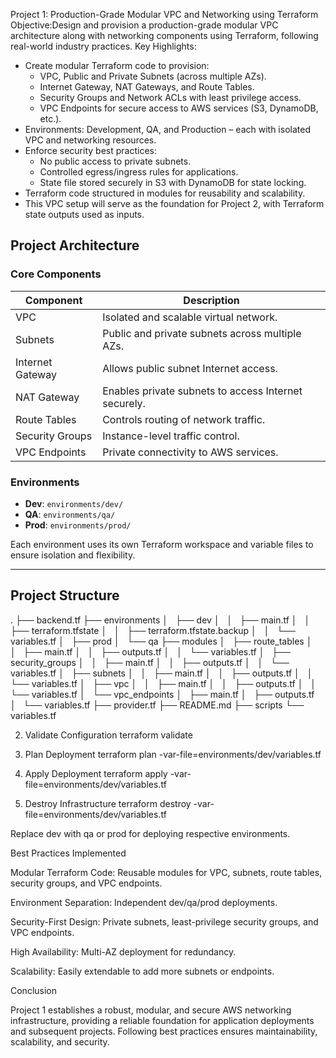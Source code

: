 Project 1: Production-Grade Modular VPC and Networking using Terraform
Objective:Design and provision a production-grade modular VPC architecture along with networking components using Terraform, following real-world industry practices.
Key Highlights:
* Create modular Terraform code to provision:
    * VPC, Public and Private Subnets (across multiple AZs).
    * Internet Gateway, NAT Gateways, and Route Tables.
    * Security Groups and Network ACLs with least privilege access.
    * VPC Endpoints for secure access to AWS services (S3, DynamoDB, etc.).
* Environments: Development, QA, and Production – each with isolated VPC and networking resources.
* Enforce security best practices:
    * No public access to private subnets.
    * Controlled egress/ingress rules for applications.
    * State file stored securely in S3 with DynamoDB for state locking.
* Terraform code structured in modules for reusability and scalability.
* This VPC setup will serve as the foundation for Project 2, with Terraform state outputs used as inputs.


## **Project Architecture**

### **Core Components**
| Component | Description |
|-----------|-------------|
| VPC | Isolated and scalable virtual network. |
| Subnets | Public and private subnets across multiple AZs. |
| Internet Gateway | Allows public subnet Internet access. |
| NAT Gateway | Enables private subnets to access Internet securely. |
| Route Tables | Controls routing of network traffic. |
| Security Groups | Instance-level traffic control. |
| VPC Endpoints | Private connectivity to AWS services. |

### **Environments**
- **Dev**: `environments/dev/`
- **QA**: `environments/qa/`
- **Prod**: `environments/prod/`

Each environment uses its own Terraform workspace and variable files to ensure isolation and flexibility.

---

## **Project Structure**
.
├── backend.tf
├── environments
│   ├── dev
│   │   ├── main.tf
│   │   ├── terraform.tfstate
│   │   ├── terraform.tfstate.backup
│   │   └── variables.tf
│   ├── prod
│   └── qa
├── modules
│   ├── route_tables
│   │   ├── main.tf
│   │   ├── outputs.tf
│   │   └── variables.tf
│   ├── security_groups
│   │   ├── main.tf
│   │   ├── outputs.tf
│   │   └── variables.tf
│   ├── subnets
│   │   ├── main.tf
│   │   ├── outputs.tf
│   │   └── variables.tf
│   ├── vpc
│   │   ├── main.tf
│   │   ├── outputs.tf
│   │   └── variables.tf
│   └── vpc_endpoints
│       ├── main.tf
│       ├── outputs.tf
│       └── variables.tf
├── provider.tf
├── README.md
├── scripts
└── variables.tf



2. Validate Configuration
terraform validate

3. Plan Deployment
terraform plan -var-file=environments/dev/variables.tf

4. Apply Deployment
terraform apply -var-file=environments/dev/variables.tf

5. Destroy Infrastructure
terraform destroy -var-file=environments/dev/variables.tf


Replace dev with qa or prod for deploying respective environments.


Best Practices Implemented

Modular Terraform Code: Reusable modules for VPC, subnets, route tables, security groups, and VPC endpoints.

Environment Separation: Independent dev/qa/prod deployments.

Security-First Design: Private subnets, least-privilege security groups, and VPC endpoints.

High Availability: Multi-AZ deployment for redundancy.

Scalability: Easily extendable to add more subnets or endpoints.

Conclusion

Project 1 establishes a robust, modular, and secure AWS networking infrastructure, providing a reliable foundation for application deployments and subsequent projects. Following best practices ensures maintainability, scalability, and security.